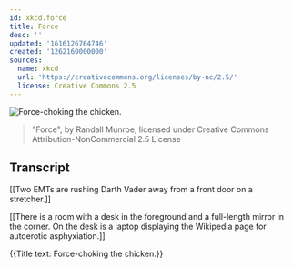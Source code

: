 ```yaml
---
id: xkcd.force
title: Force
desc: ''
updated: '1616126764746'
created: '1262160000000'
sources:
  name: xkcd
  url: 'https://creativecommons.org/licenses/by-nc/2.5/'
  license: Creative Commons 2.5
---
```

![Force-choking the chicken.](https://imgs.xkcd.com/comics/force.png)
> "Force", by Randall Munroe, licensed under Creative Commons Attribution-NonCommercial 2.5 License

## Transcript
[[Two EMTs are rushing Darth Vader away from a front door on a stretcher.]]

[[There is a room with a desk in the foreground and a full-length mirror in the corner. On the desk is a laptop displaying the Wikipedia page for autoerotic asphyxiation.]]

{{Title text: Force-choking the chicken.}}
